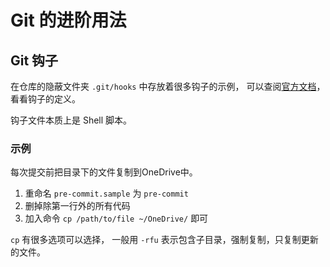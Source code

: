 # Git 的进阶用法

## Git 钩子

在仓库的隐蔽文件夹 `.git/hooks` 中存放着很多钩子的示例， 可以查阅[官方文档](https://git-scm.com/book/zh/v2/%E8%87%AA%E5%AE%9A%E4%B9%89-Git-Git-%E9%92%A9%E5%AD%90)， 看看钩子的定义。

钩子文件本质上是 Shell 脚本。

### 示例

每次提交前把目录下的文件复制到OneDrive中。

1. 重命名 `pre-commit.sample` 为 `pre-commit`
2. 删掉除第一行外的所有代码
3. 加入命令 `cp /path/to/file ~/OneDrive/` 即可

`cp` 有很多选项可以选择， 一般用 `-rfu` 表示包含子目录，强制复制，只复制更新的文件。